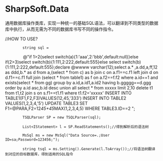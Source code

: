 # SharpSoft.Data
通用数据库操作类库，实现一种统一的基础SQL语法，可以翻译到不同类型的数据库中执行，从而无需为不同的数据库书写不同的操作指令。

//HOW TO USE?

            string sql =
                @"if 1>2{select switch(a){1:'aaa',2:'bbb',default:null}}else if(2>3)select  switch(b){1:111,2:222,default:555}else select  switch(b){1:111,2:222,default:555};declare @wwww varchar(12);select a.* ,a.dd,a,ff,12 as ddd,b.* as d from a,(select * from c) as b join c on a.f1==c.f1 left join d on d.f1==c.f1 full join (select * from table1) as f on a.f2==f.f2 where a.id==1 and exists(select * from gg) group by a.id,a.id1,a.id2 having b.ggggg==d.ggg order by a.id asc,b.id desc union all
select * from xxxxx limit 2,10
delete t1 from t1,t2 
join s on s.f1==t1.f1
where t1.f2='xxxxx'
INSERT INTO TABLE1(F1,F2,F3)VALUES(12,45,'333')
INSERT INTO TABLE2 VALUES(1,2,3,4,'5')
UPDATE TABLE3 SET F1=@PARA,F2=12*45+45*MAX(1,2,3,4,5)
WHERE TABLE3.ID==2
";

            TSQLParser SP = new TSQLParser(sql); 
            
            List<IStatement> l = SP.ReadStatements();//得到解析后的语法树
            
            MsSql ms = new MsSql("Data Source=.;User ID=sa;Password=123456;");
            
            string tsql = ms.Setting().Generate(l.ToArray());//将语法树翻译到对应的目标数据库，得到适用的SQL指令
